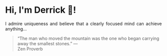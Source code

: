 # Hi, I'm Derrick 👋!
<p align="justify">I admire uniqueness and believe that a clearly focused mind can achieve anything...</p> 
<!-- #quote-start -->
<blockquote>&ldquo;The man who moved the mountain was the one who began carrying away the smallest stones.&rdquo; &mdash; <footer>Zen Proverb</footer></blockquote>
<!-- #quote-end -->
